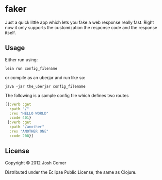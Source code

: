 # faker

Just a quick little app which lets you fake a web response really
fast.
Right now it only supports the customization the response code and the
response itself.

## Usage

Either run using:
```
lein run config_filename
```

or compile as an uberjar and run like so:
```
java -jar the_uberjar config_filename
```

The following is a sample config file which defines two routes
``` clojure
[{:verb :get
  :path "/"
  :res "HELLO WORLD"
  :code 401}
 {:verb :get
  :path "/another"
  :res "ANOTHER ONE"
  :code 200}]
```

## License

Copyright © 2012 Josh Comer

Distributed under the Eclipse Public License, the same as Clojure.
